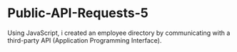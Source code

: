 # Public-API-Requests-5
Using JavaScript, i created an employee directory by communicating with a third-party API (Application Programming Interface).
